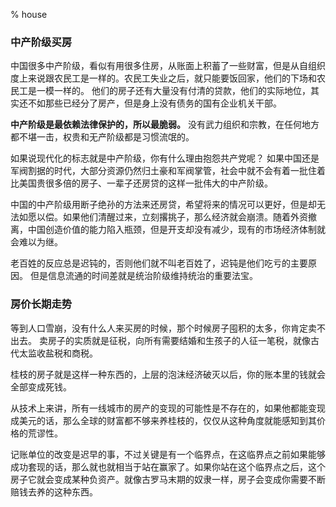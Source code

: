 % house

### 中产阶级买房

中国很多中产阶级，看似有用很多住房，从账面上积蓄了一些财富，但是从自组织度上来说跟农民工是一样的。农民工失业之后，就只能要饭回家，他们的下场和农民工是一模一样的。
他们的房子还有大量没有付清的贷款，他们的实际地位，其实还不如那些已经分了房产，但是身上没有债务的国有企业机关干部。

__中产阶级是最依赖法律保护的，所以最脆弱。__
没有武力组织和宗教，在任何地方都不堪一击，权贵和无产阶级都是习惯流氓的。

如果说现代化的标志就是中产阶级，你有什么理由抱怨共产党呢？
如果中国还是军阀割据的时代，大部分资源仍然归土豪和军阀掌管，社会中就不会有着一批住着比美国贵很多倍的房子、一辈子还房贷的这样一批伟大的中产阶级。

中国的中产阶级用断子绝孙的方法来还房贷，希望将来的情况可以更好，但是却无法如愿以偿。如果他们清醒过来，立刻撂挑子，那么经济就会崩溃。随着外资撤离，中国创造价值的能力陷入瓶颈，但是开支却没有减少，现有的市场经济体制就会难以为继。

老百姓的反应总是迟钝的，否则他们就不叫老百姓了，迟钝是他们吃亏的主要原因。
但是信息流通的时间差就是统治阶级维持统治的重要法宝。

### 房价长期走势

等到人口雪崩，没有什么人来买房的时候，那个时候房子囤积的太多，你肯定卖不出去。
卖房子的实质就是征税，向所有需要结婚和生孩子的人征一笔税，就像古代太监收盐税和商税。

桂枝的房子就是这样一种东西的，上层的泡沫经济破灭以后，你的账本里的钱就会全部变成死钱。

从技术上来讲，所有一线城市的房产的变现的可能性是不存在的，如果他都能变现成美元的话，那么全球的财富都不够来养桂枝的，仅仅从这种角度就能感知到其价格的荒谬性。

记账单位的改变是迟早的事，不过关键是有一个临界点，在这临界点之前如果能够成功套现的话，那么就也就相当于站在赢家了。如果你站在这个临界点之后，这个房子它就会变成某种负资产。就像古罗马末期的奴隶一样，房子会变成你需要不断赔钱去养的这种东西。

